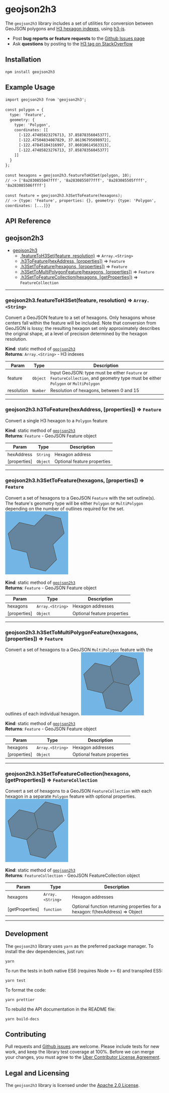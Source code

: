 # geojson2h3

The `geojson2h3` library includes a set of utilities for conversion between GeoJSON polygons and [H3 hexagon indexes](https://uber.github.io/h3), using [h3-js](https://github.com/uber/h3-js).

-   Post **bug reports or feature requests** to the [Github Issues page](https://github.com/uber/geojson2h3/issues)
-   Ask **questions** by posting to the [H3 tag on StackOverflow](https://stackoverflow.com/questions/tagged/h3)

## Installation

```
npm install geojson2h3
```

## Example Usage

```
import geojson2h3 from 'geojson2h3';

const polygon = {
  type: 'Feature',
  geometry: {
    type: 'Polygon',
    coordinates: [[
      [-122.47485823276713, 37.85878356045377],
      [-122.47504834087829, 37.86196795698972],
      [-122.47845104316997, 37.86010614563313],
      [-122.47485823276713, 37.85878356045377]
    ]]
  }
};

const hexagons = geojson2h3.featureToH3Set(polygon, 10);
// -> ['8a2830855047fff', '8a2830855077fff', '8a283085505ffff', '8a283085506ffff']

const feature = geojson2h3.h3SetToFeature(hexagons);
// -> {type: 'Feature', properties: {}, geometry: {type: 'Polygon', coordinates: [...]}}
```

## API Reference

<a name="module_geojson2h3"></a>

## geojson2h3

* [geojson2h3](#module_geojson2h3)
    * [.featureToH3Set(feature, resolution)](#module_geojson2h3.featureToH3Set) ⇒ <code>Array.&lt;String&gt;</code>
    * [.h3ToFeature(hexAddress, [properties])](#module_geojson2h3.h3ToFeature) ⇒ <code>Feature</code>
    * [.h3SetToFeature(hexagons, [properties])](#module_geojson2h3.h3SetToFeature) ⇒ <code>Feature</code>
    * [.h3SetToMultiPolygonFeature(hexagons, [properties])](#module_geojson2h3.h3SetToMultiPolygonFeature) ⇒ <code>Feature</code>
    * [.h3SetToFeatureCollection(hexagons, [getProperties])](#module_geojson2h3.h3SetToFeatureCollection) ⇒ <code>FeatureCollection</code>


* * *

<a name="module_geojson2h3.featureToH3Set"></a>

### geojson2h3.featureToH3Set(feature, resolution) ⇒ <code>Array.&lt;String&gt;</code>
Convert a GeoJSON feature to a set of hexagons. Only hexagons whose centers
fall within the feature will be included. Note that conversion from GeoJSON
is lossy; the resulting hexagon set only approximately describes the original
shape, at a level of precision determined by the hexagon resolution.

**Kind**: static method of [<code>geojson2h3</code>](#module_geojson2h3)  
**Returns**: <code>Array.&lt;String&gt;</code> - H3 indexes  

| Param | Type | Description |
| --- | --- | --- |
| feature | <code>Object</code> | Input GeoJSON: type must be either `Feature` or                              `FeatureCollection`, and geometry type must be                              either `Polygon` or `MultiPolygon` |
| resolution | <code>Number</code> | Resolution of hexagons, between 0 and 15 |


* * *

<a name="module_geojson2h3.h3ToFeature"></a>

### geojson2h3.h3ToFeature(hexAddress, [properties]) ⇒ <code>Feature</code>
Convert a single H3 hexagon to a `Polygon` feature

**Kind**: static method of [<code>geojson2h3</code>](#module_geojson2h3)  
**Returns**: <code>Feature</code> - GeoJSON Feature object  

| Param | Type | Description |
| --- | --- | --- |
| hexAddress | <code>String</code> | Hexagon address |
| [properties] | <code>Object</code> | Optional feature properties |


* * *

<a name="module_geojson2h3.h3SetToFeature"></a>

### geojson2h3.h3SetToFeature(hexagons, [properties]) ⇒ <code>Feature</code>
Convert a set of hexagons to a GeoJSON `Feature` with the set outline(s). The
feature's geometry type will be either `Polygon` or `MultiPolygon` depending on
the number of outlines required for the set.
![h3SetToFeature](./doc-files/h3SetToFeature.png)

**Kind**: static method of [<code>geojson2h3</code>](#module_geojson2h3)  
**Returns**: <code>Feature</code> - GeoJSON Feature object  

| Param | Type | Description |
| --- | --- | --- |
| hexagons | <code>Array.&lt;String&gt;</code> | Hexagon addresses |
| [properties] | <code>Object</code> | Optional feature properties |


* * *

<a name="module_geojson2h3.h3SetToMultiPolygonFeature"></a>

### geojson2h3.h3SetToMultiPolygonFeature(hexagons, [properties]) ⇒ <code>Feature</code>
Convert a set of hexagons to a GeoJSON `MultiPolygon` feature with the
outlines of each individual hexagon.
![h3SetToMultiPolygonFeature](./doc-files/h3SetToFeatureCollection.png)

**Kind**: static method of [<code>geojson2h3</code>](#module_geojson2h3)  
**Returns**: <code>Feature</code> - GeoJSON Feature object  

| Param | Type | Description |
| --- | --- | --- |
| hexagons | <code>Array.&lt;String&gt;</code> | Hexagon addresses |
| [properties] | <code>Object</code> | Optional feature properties |


* * *

<a name="module_geojson2h3.h3SetToFeatureCollection"></a>

### geojson2h3.h3SetToFeatureCollection(hexagons, [getProperties]) ⇒ <code>FeatureCollection</code>
Convert a set of hexagons to a GeoJSON `FeatureCollection` with each hexagon
in a separate `Polygon` feature with optional properties.
![h3SetToFeatureCollection](./doc-files/h3SetToFeatureCollection.png)

**Kind**: static method of [<code>geojson2h3</code>](#module_geojson2h3)  
**Returns**: <code>FeatureCollection</code> - GeoJSON FeatureCollection object  

| Param | Type | Description |
| --- | --- | --- |
| hexagons | <code>Array.&lt;String&gt;</code> | Hexagon addresses |
| [getProperties] | <code>function</code> | Optional function returning properties                                    for a hexagon: f(hexAddress) => Object |


* * *


## Development

The `geojson2h3` library uses `yarn` as the preferred package manager. To install the dev dependencies, just run:

    yarn

To run the tests in both native ES6 (requires Node >= 6) and transpiled ES5:

    yarn test

To format the code:

    yarn prettier

To rebuild the API documentation in the README file:

    yarn build-docs

## Contributing

Pull requests and [Github issues](https://github.com/uber/geojson2h3/issues) are welcome. Please include tests for new work, and keep the library test coverage at 100%. Before we can merge your changes, you must agree to the [Uber Contributor License Agreement](http://cla-assistant.io/uber/geojson2h3).

## Legal and Licensing

The `geojson2h3` library is licensed under the [Apache 2.0 License](https://github.com/uber/geojson2h3/blob/master/LICENSE).
